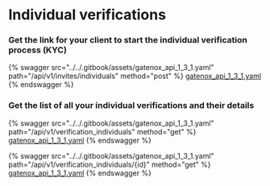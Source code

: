 # Individual verifications

### Get the link for your client to start the individual verification process (KYC)

{% swagger src="../../.gitbook/assets/gatenox_api_1_3_1.yaml" path="/api/v1/invites/individuals" method="post" %}
[gatenox_api_1_3_1.yaml](../../.gitbook/assets/gatenox_api_1_3_1.yaml)
{% endswagger %}

### Get the list of all your individual verifications and their details

{% swagger src="../../.gitbook/assets/gatenox_api_1_3_1.yaml" path="/api/v1/verification_individuals" method="get" %}
[gatenox_api_1_3_1.yaml](../../.gitbook/assets/gatenox_api_1_3_1.yaml)
{% endswagger %}

{% swagger src="../../.gitbook/assets/gatenox_api_1_3_1.yaml" path="/api/v1/verification_individuals/{id}" method="get" %}
[gatenox_api_1_3_1.yaml](../../.gitbook/assets/gatenox_api_1_3_1.yaml)
{% endswagger %}
